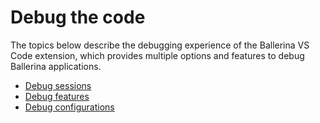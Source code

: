 # Debug the code

The topics below describe the debugging experience of the Ballerina VS Code extension, which provides multiple options and features to debug Ballerina applications.

- [Debug sessions](../debug-the-code/debug-sessions.md)
- [Debug features](../debug-the-code/debug-features.md)
- [Debug configurations](../debug-the-code/debug-configurations.md)
